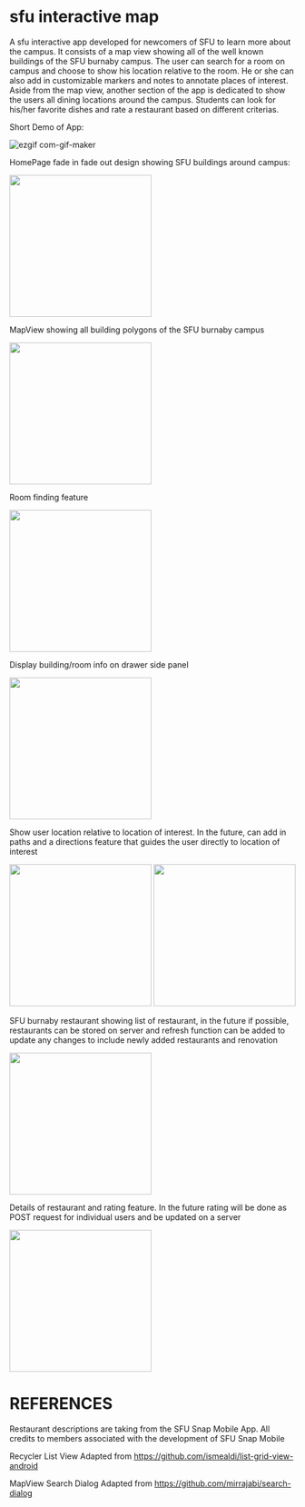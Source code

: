 # sfu interactive map
A sfu interactive app developed for newcomers of SFU to learn more about the campus. It consists of a map view showing all of the well known buildings of the SFU burnaby campus. The user can search for a room on campus and choose to show his location relative to the room. He or she can also add in customizable markers and notes to annotate places of interest. Aside from the map view, another section of the app is dedicated to show the users all dining locations around the campus. Students can look for his/her favorite dishes and rate a restaurant based on different criterias.

Short Demo of App:

![ezgif com-gif-maker](https://user-images.githubusercontent.com/32232680/85930172-056afe00-b86f-11ea-9b63-3415220c92d5.gif)

HomePage fade in fade out design showing SFU buildings around campus:

<img src="https://user-images.githubusercontent.com/32232680/85930192-43682200-b86f-11ea-8220-3c82b2c6e30c.jpg" width="250"/>

MapView showing all building polygons of the SFU burnaby campus

<img src="https://user-images.githubusercontent.com/32232680/85930194-46fba900-b86f-11ea-9252-f7a4a1c2a815.jpg" width="250"/>

Room finding feature

<img src="https://user-images.githubusercontent.com/32232680/85930196-495e0300-b86f-11ea-859a-5bf55970ad0d.jpg" width="250"/>

Display building/room info on drawer side panel

<img src="https://user-images.githubusercontent.com/32232680/85930198-4b27c680-b86f-11ea-9cea-e04440ebcdb7.jpg" width="250"/>

Show user location relative to location of interest. In the future, can add in paths and a directions feature that guides the user directly to location of interest 

<img src="https://user-images.githubusercontent.com/32232680/85930201-4d8a2080-b86f-11ea-91ae-16dc41673f75.jpg" width="250"/>

<img src="https://user-images.githubusercontent.com/32232680/85930202-4e22b700-b86f-11ea-8e18-757654fc3911.jpg" width="250"/>

SFU burnaby restaurant showing list of restaurant, in the future if possible, restaurants can be stored on server and refresh function can be added to update any changes to include newly added restaurants and renovation

<img src="https://user-images.githubusercontent.com/32232680/85930199-4bc05d00-b86f-11ea-9ab5-268c21388f69.jpg" width="250"/>

Details of restaurant and rating feature. In the future rating will be done as POST request for individual users and be updated on a server

<img src="https://user-images.githubusercontent.com/32232680/85930200-4c58f380-b86f-11ea-8713-aa20fef2c3fd.jpg" width="250"/>


# REFERENCES

Restaurant descriptions are taking from the SFU Snap Mobile App. All credits to members associated with the development of SFU Snap Mobile

Recycler List View Adapted from https://github.com/ismealdi/list-grid-view-android

MapView Search Dialog Adapted from https://github.com/mirrajabi/search-dialog
